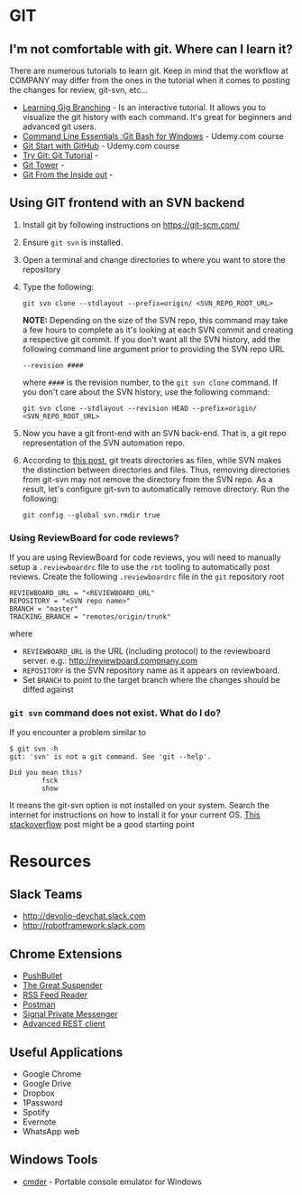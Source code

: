 # GIT

## I'm not comfortable with git. Where can I learn it? 
There are numerous tutorials to learn git. Keep in mind that the workflow at COMPANY may differ from the ones in the
tutorial when it comes to posting the changes for review, git-svn, etc...
 
* [Learning Gig Branching](http://learngitbranching.js.org/) - Is an interactive tutorial. It allows you to visualize the git history with each command. It's great for beginners and advanced git users.
* [Command Line Essentials :Git Bash for Windows](https://www.udemy.com/git-bash/) - Udemy.com course
* [Git Start with GitHub](https://www.udemy.com/git-started-with-github/) - Udemy.com course
* [Try Git: Git Tutorial](https://try.github.io/levels/1/challenges/1) -
* [Git Tower](https://www.git-tower.com/learn/) -
* [Git From the Inside out](https://codewords.recurse.com/issues/two/git-from-the-inside-out) - 

## Using GIT frontend with an SVN backend
1. Install git by following instructions on https://git-scm.com/
1. Ensure `git svn` is installed.
1. Open a terminal and change directories to where you want to store the repository
1. Type the following: 

    `git svn clone --stdlayout --prefix=origin/ <SVN_REPO_ROOT_URL>` 
    
    **NOTE:**  Depending on the size of the SVN repo, this command may take a few hours to complete
     as it's looking at each SVN commit and creating a respective git commit. If you don't want all
     the SVN history, add the following command line   argument prior to providing the SVN repo URL
  
    `--revision ####` 
    
    where `####` is the revision number, to the `git svn clone` command. If you don't care about the SVN history, 
    use the following command:
    
    `git svn clone --stdlayout --revision HEAD --prefix=origin/ <SVN_REPO_ROOT_URL>` 
  
1. Now you have a git front-end with an SVN back-end. That is, a git repo representation of the SVN automation repo.
1. According to [this post](https://spin.atomicobject.com/2014/08/17/git-svn-empty-directories/), git treats directories as files, 
while SVN makes the distinction between directories and files. Thus, removing directories from git-svn may not remove 
the directory from the SVN repo. As a result, let's configure git-svn to automatically remove directory. Run the 
following:

    `git config --global svn.rmdir true`


### Using ReviewBoard for code reviews?
If you are using ReviewBoard for code reviews, you will need to manually setup a `.reviewboardrc` file to use the
`rbt` tooling to automatically post reviews.  Create the following `.reviewboardrc` file in the `git` repository 
root

    
    REVIEWBOARD_URL = "<REVIEWBOARD_URL"
    REPOSITORY = "<SVN repo name>"
    BRANCH = "master"
    TRACKING_BRANCH = "remotes/origin/trunk"
    
    
where

* `REVIEWBOARD_URL` is the URL (including protocol) to the reviewboard server.  e.g.:  http://reviewboard.compnany.com
* `REPOSITORY` is the SVN repository name as it appears on reviewboard.
* Set `BRANCH` to point to the target branch where the changes should be diffed against

### `git svn` command does not exist.  What do I do?

If you encounter a problem similar to

    $ git svn -h
    git: 'svn' is not a git command. See 'git --help'.
    
    Did you mean this?
            fsck
            show

It means the git-svn option is not installed on your system. Search the internet for instructions on how to install 
it for your current OS. [This stackoverflow](https://stackoverflow.com/questions/527037/git-svn-not-a-git-command)
 post might be a good starting point


# Resources
## Slack Teams

* http://devolio-devchat.slack.com
* http://robotframework.slack.com

## Chrome Extensions

* [PushBullet](https://chrome.google.com/webstore/detail/pushbullet/chlffgpmiacpedhhbkiomidkjlcfhogd?hl=en-GB)
* [The Great Suspender](https://chrome.google.com/webstore/detail/the-great-suspender/klbibkeccnjlkjkiokjodocebajanakg?hl=en-GB)
* [RSS Feed Reader](https://chrome.google.com/webstore/detail/rss-feed-reader/pnjaodmkngahhkoihejjehlcdlnohgmp?hl=en-GB)
* [Postman](https://chrome.google.com/webstore/detail/postman/fhbjgbiflinjbdggehcddcbncdddomop?hl=en-GB)
* [Signal Private Messenger](https://chrome.google.com/webstore/detail/signal-private-messenger/bikioccmkafdpakkkcpdbppfkghcmihk?hl=en-GB)
* [Advanced REST client](https://chrome.google.com/webstore/detail/advanced-rest-client/hgmloofddffdnphfgcellkdfbfbjeloo?hl=en-GB)
 
## Useful Applications
* Google Chrome
* Google Drive
* Dropbox
* 1Password
* Spotify
* Evernote
* WhatsApp web


## Windows Tools

* [cmder](http://cmder.net/) - Portable console emulator for Windows

 
